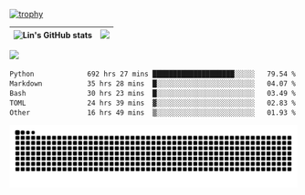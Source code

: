 [![trophy](https://github-profile-trophy.vercel.app/?username=ocss884&column=7)](https://github.com/ocss884)

| ![Lin's GitHub stats](https://github-readme-stats.vercel.app/api?username=ocss884&show_icons=true&hide_border=True&count_private=true) | ![](https://github-readme-streak-stats.herokuapp.com?user=ocss884&hide_border=true&date_format=M%20j%5B%2C%20Y%5D&ring=7EDDCF&fire=7EDDCF") |
| ------------------------------------------------------------ | ------------------------------------------------------------ |

![](https://komarev.com/ghpvc/?username=ocss884&color=brightgreen)

<!--START_SECTION:waka-->

```txt
Python             692 hrs 27 mins ████████████████████░░░░░   79.54 %
Markdown           35 hrs 28 mins  █░░░░░░░░░░░░░░░░░░░░░░░░   04.07 %
Bash               30 hrs 23 mins  █░░░░░░░░░░░░░░░░░░░░░░░░   03.49 %
TOML               24 hrs 39 mins  ▓░░░░░░░░░░░░░░░░░░░░░░░░   02.83 %
Other              16 hrs 49 mins  ▒░░░░░░░░░░░░░░░░░░░░░░░░   01.93 %
```

<!--END_SECTION:waka-->

<p align="center">
   <img src="https://github.com/ocss884/ocss884/blob/output/github-snake.svg" alt="snake">
</p>
